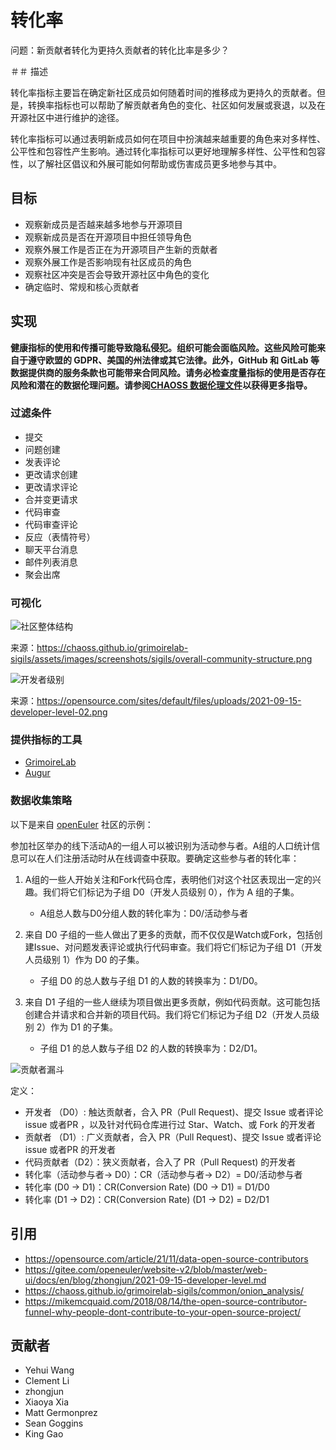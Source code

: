 # 转化率

问题：新贡献者转化为更持久贡献者的转化比率是多少？
 

＃＃ 描述

转化率指标主要旨在确定新社区成员如何随着时间的推移成为更持久的贡献者。但是，转换率指标也可以帮助了解贡献者角色的变化、社区如何发展或衰退，以及在开源社区中进行维护的途径。

转化率指标可以通过表明新成员如何在项目中扮演越来越重要的角色来对多样性、公平性和包容性产生影响。通过转化率指标可以更好地理解多样性、公平性和包容性，以了解社区倡议和外展可能如何帮助或伤害成员更多地参与其中。
 

## 目标

- 观察新成员是否越来越多地参与开源项目
- 观察新成员是否在开源项目中担任领导角色
- 观察外展工作是否正在为开源项目产生新的贡献者
- 观察外展工作是否影响现有社区成员的角色
- 观察社区冲突是否会导致开源社区中角色的变化
- 确定临时、常规和核心贡献者

## 实现

__健康指标的使用和传播可能导致隐私侵犯。组织可能会面临风险。这些风险可能来自于遵守欧盟的 GDPR、美国的州法律或其它法律。此外，GitHub 和 GitLab 等数据提供商的服务条款也可能带来合同风险。请务必检查度量指标的使用是否存在风险和潜在的数据伦理问题。请参阅[CHAOSS 数据伦理文件](https://github.com/chaoss/metrics/tree/main/resources)以获得更多指导。__

### 过滤条件

- 提交
- 问题创建
- 发表评论
- 更改请求创建
- 更改请求评论
- 合并变更请求
- 代码审查
- 代码审查评论
- 反应（表情符号）
- 聊天平台消息
- 邮件列表消息
- 聚会出席

### 可视化
![社区整体结构](https://github.com/chaoss/wg-evolution/blob/main/focus-areas/community-growth/images/structure.png)

来源：https://chaoss.github.io/grimoirelab-sigils/assets/images/screenshots/sigils/overall-community-structure.png


![开发者级别](https://github.com/chaoss/wg-evolution/blob/main/focus-areas/community-growth/images/level.png)

来源：https://opensource.com/sites/default/files/uploads/2021-09-15-developer-level-02.png

### 提供指标的工具

- [GrimoireLab](https://github.com/chaoss/grimoirelab)
- [Augur](https://github.com/chaoss/augur)

### 数据收集策略

以下是来自 [openEuler](https://www.openeuler.org/en/) 社区的示例：

参加社区举办的线下活动A的一组人可以被识别为活动参与者。A组的人口统计信息可以在人们注册活动时从在线调查中获取。要确定这些参与者的转化率：

1) A组的一些人开始关注和Fork代码仓库，表明他们对这个社区表现出一定的兴趣。我们将它们标记为子组 D0（开发人员级别 0），作为 A 组的子集。
    - A组总人数与D0分组人数的转化率为：D0/活动参与者

2) 来自 D0 子组的一些人做出了更多的贡献，而不仅仅是Watch或Fork，包括创建Issue、对问题发表评论或执行代码审查。我们将它们标记为子组 D1（开发人员级别 1）作为 D0 的子集。
    - 子组 D0 的总人数与子组 D1 的人数的转换率为：D1/D0。

3) 来自 D1 子组的一些人继续为项目做出更多贡献，例如代码贡献。这可能包括创建合并请求和合并新的项目代码。我们将它们标记为子组 D2（开发人员级别 2）作为 D1 的子集。
    - 子组 D1 的总人数与子组 D2 的人数的转换率为：D2/D1。
	
![贡献者漏斗](https://github.com/chaoss/wg-evolution/blob/main/focus-areas/community-growth/images/funnel.png)


定义：
- 开发者 （D0）:  触达贡献者，合入 PR（Pull Request)、提交 Issue 或者评论 issue 或者PR ，以及针对代码仓库进行过 Star、Watch、或 Fork 的开发者
- 贡献者 （D1）:  广义贡献者，合入 PR（Pull Request)、提交 Issue 或者评论 issue 或者PR 的开发者
- 代码贡献者（D2）：狭义贡献者，合入了 PR（Pull Request) 的开发者
- 转化率（活动参与者-> D0）：CR（活动参与者-> D2）= D0/活动参与者
- 转化率 (D0 -> D1)：CR(Conversion Rate) (D0 -> D1) = D1/D0
- 转化率 (D1 -> D2)：CR(Conversion Rate) (D1 -> D2) = D2/D1


## 引用 
- https://opensource.com/article/21/11/data-open-source-contributors
- https://gitee.com/openeuler/website-v2/blob/master/web-ui/docs/en/blog/zhongjun/2021-09-15-developer-level.md  
- https://chaoss.github.io/grimoirelab-sigils/common/onion_analysis/ 
- https://mikemcquaid.com/2018/08/14/the-open-source-contributor-funnel-why-people-dont-contribute-to-your-open-source-project/  


## 贡献者 
- Yehui Wang 
- Clement Li 
- zhongjun 
- Xiaoya Xia 
- Matt Germonprez  
- Sean Goggins  
- King Gao  

